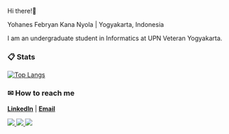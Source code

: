 Hi there!🙌

Yohanes Febryan Kana Nyola | Yogyakarta, Indonesia

I am an undergraduate student in Informatics at UPN Veteran Yogyakarta.

###  📋 Stats

[![Top Langs](https://github-readme-stats.vercel.app/api/top-langs/?username=ryankananyola&theme=material-palenight&layout=compact)](https://github.com/ryankananyola/)


###  ✉ How to reach me

**[LinkedIn](https://www.linkedin.com/in/yohanesfebryan/)** | **[Email](mailto:kananyolaryan@gmail.com)**

<a href="https://www.linkedin.com/in/yohanesfebryan/">
    <img src="https://img.icons8.com/material-outlined/30/689d6a/linkedin.png"/>
</a>
<a href="mailto:kananyolaryan@gmail.com">
    <img src="https://img.icons8.com/material-outlined/30/689d6a/email.png"/>
</a>
<a href="https://www.instagram.com/ryankananyola">
    <img src="https://img.icons8.com/material-outlined/30/689d6a/instagram.png"/>
</a>


<!---
ryankananyola/ryankananyola is a ✨ special ✨ repository because its `README.md` (this file) appears on your GitHub profile.
You can click the Preview link to take a look at your changes.
--->
